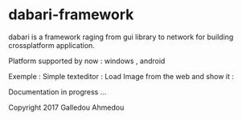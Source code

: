 # dabari-framework
dabari is a framework raging from gui library to network for building crossplatform application.


Platform supported by now :
windows , android 







Exemple :
Simple texteditor :
Load Image from the web and show it :







Documentation in progress ...






Copyright 2017 Galledou Ahmedou
